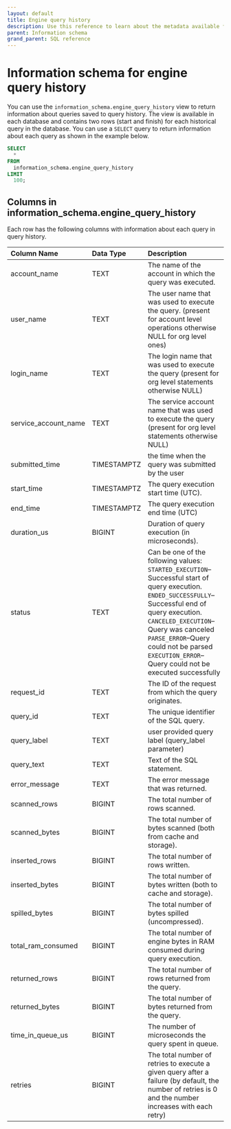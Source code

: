 ```yaml
---
layout: default
title: Engine query history
description: Use this reference to learn about the metadata available for historical queries in Firebolt.
parent: Information schema
grand_parent: SQL reference
---
```


# Information schema for engine query history

You can use the `information_schema.engine_query_history` view to return information about queries saved to query history. The view is available in each database and contains two rows (start and finish) for each historical query in the database. You can use a `SELECT` query to return information about each query as shown in the example below.


```sql
SELECT
  *
FROM
  information_schema.engine_query_history
LIMIT
  100;
```

## Columns in information_schema.engine_query_history

Each row has the following columns with information about each query in query history.

| Column Name            | Data Type   | Description                                                                                                                                                                                                                                                                                                                                  |
|:-----------------------|:------------|:---------------------------------------------------------------------------------------------------------------------------------------------------------------------------------------------------------------------------------------------------------------------------------------------------------------------------------------------|
| account_name           | TEXT        | The name of the account in which the query was executed.                                                                                                                                                                                                                                                                                     |
| user_name              | TEXT        | The user name that was used to execute the query. (present for account level operations otherwise NULL for org level ones)                                                                                                                                                                                                                   |
| login_name             | TEXT        | The login name that was used to execute the query (present for org level statements otherwise NULL)                                                                                                                                                                                                                                          |
| service_account_name   | TEXT        | The service account name that was used to execute the query (present for org level statements otherwise NULL)                                                                                                                                                                                                                                |
| submitted_time         | TIMESTAMPTZ | the time when the query was submitted by the user                                                                                                                                                                                                                                                                                            |
| start_time             | TIMESTAMPTZ | The query execution start time (UTC).                                                                                                                                                                                                                                                                                                        |
| end_time               | TIMESTAMPTZ | The query execution end time (UTC)                                                                                                                                                                                                                                                                                                           |
| duration_us          | BIGINT      | Duration of query execution (in microseconds).                                                                                                                                                                                                                                                                                               |
| status                 | TEXT        | Can be one of the following values:<br>`STARTED_EXECUTION`&ndash;Successful start of query execution.<br>`ENDED_SUCCESSFULLY`&ndash;Successful end of query execution.<br>`CANCELED_EXECUTION`&ndash;Query was canceled<br>`PARSE_ERROR`&ndash;Query could not be parsed<br>`EXECUTION_ERROR`&ndash;Query could not be executed successfully |
| request_id             | TEXT        | The ID of the request from which the query originates.                                                                                                                                                                                                                                                                                       |
| query_id               | TEXT        | The unique identifier of the SQL query.                                                                                                                                                                                                                                                                                                      |
| query_label            | TEXT        | user provided query label (query_label parameter)                                                                                                                                                                                                                                                                                            |
| query_text             | TEXT        | Text of the SQL statement.                                                                                                                                                                                                                                                                                                                   |
| error_message          | TEXT        | The error message that was returned.                                                                                                                                                                                                                                                                                                         |
| scanned_rows           | BIGINT      | The total number of rows scanned.                                                                                                                                                                                                                                                                                                            |
| scanned_bytes          | BIGINT      | The total number of bytes scanned (both from cache and storage).                                                                                                                                                                                                                                                                             |
| inserted_rows          | BIGINT      | The total number of rows written.                                                                                                                                                                                                                                                                                                            |
| inserted_bytes         | BIGINT      | The total number of bytes written (both to cache and storage).                                                                                                                                                                                                                                                                               |
| spilled_bytes          | BIGINT      | The total number of bytes spilled (uncompressed).                                                                                                                                                                                                                                                                                            |
| total_ram_consumed     | BIGINT      | The total number of engine bytes in RAM consumed during query execution.                                                                                                                                                                                                                                                                     |
| returned_rows          | BIGINT      | The total number of rows returned from the query.                                                                                                                                                                                                                                                                                            |
| returned_bytes         | BIGINT      | The total number of bytes returned from the query.                                                                                                                                                                                                                                                                                           |
| time_in_queue_us       | BIGINT      | The number of microseconds the query spent in queue.                                                                                                                                                                                                                                                                                         |
| retries                | BIGINT      | The total number of retries to execute a given query after a failure (by default, the number of retries is 0 and the number increases with each retry)                                                                                                                                                                                       |